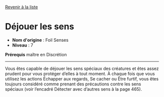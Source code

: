 [Revenir à la liste](..)

# Déjouer les sens

 * **Nom d'origine** : Foil Senses
 * **Niveau** : 7


<p><strong>Prérequis</strong> maître en Discrétion</p>
<hr>
<p>Vous êtes capable de déjouer les sens spéciaux des créatures et êtes assez prudent pour vous protéger d’elles à tout moment. À chaque fois que vous utilisez les actions Échapper aux regards, Se cacher ou Être furtif, vous êtes toujours considéré comme prenant des précautions contre les sens spéciaux (voir l’encadré Détecter avec d’autres sens à la page 465).</p>
